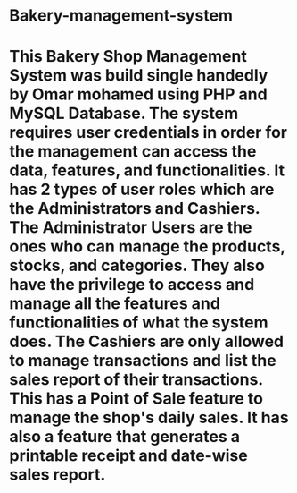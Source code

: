 # Bakery-management-system
# This Bakery Shop Management System was build single handedly by Omar mohamed using PHP and MySQL Database. The system requires user credentials in order for the management can access the data, features, and functionalities. It has 2 types of user roles which are the Administrators and Cashiers. The Administrator Users are the ones who can manage the products, stocks, and categories. They also have the privilege to access and manage all the features and functionalities of what the system does. The Cashiers are only allowed to manage transactions and list the sales report of their transactions. This has a Point of Sale feature to manage the shop's daily sales. It has also a feature that generates a printable receipt and date-wise sales report.
